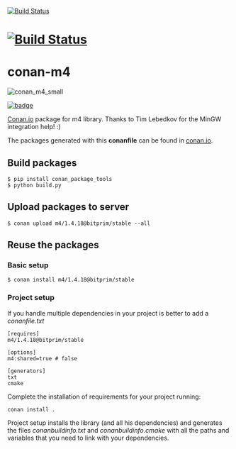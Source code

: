 [![Build Status](https://travis-ci.org/bitprim/bitprim-conan-m4.svg)](https://travis-ci.org/bitprim/bitprim-conan-m4)
# [![Build Status](https://ci.appveyor.com/api/projects/status/github/bitprim/bitprim-conan-m4)](https://ci.appveyor.com/project/bitprim/bitprim-conan-m4)

# conan-m4

![conan_m4_small](https://user-images.githubusercontent.com/3807515/27144498-6c28216a-5132-11e7-8071-22a701c95fa4.png)

[![badge](https://img.shields.io/badge/conan.io-m4%2F1.2.8-green.svg?logo=data:image/png;base64%2CiVBORw0KGgoAAAANSUhEUgAAAA4AAAAOCAMAAAAolt3jAAAA1VBMVEUAAABhlctjlstkl8tlmMtlmMxlmcxmmcxnmsxpnMxpnM1qnc1sn85voM91oM11oc1xotB2oc56pNF6pNJ2ptJ8ptJ8ptN9ptN8p9N5qNJ9p9N9p9R8qtOBqdSAqtOAqtR%2BrNSCrNJ/rdWDrNWCsNWCsNaJs9eLs9iRvNuVvdyVv9yXwd2Zwt6axN6dxt%2Bfx%2BChyeGiyuGjyuCjyuGly%2BGlzOKmzOGozuKoz%2BKqz%2BOq0OOv1OWw1OWw1eWx1eWy1uay1%2Baz1%2Baz1%2Bez2Oe02Oe12ee22ujUGwH3AAAAAXRSTlMAQObYZgAAAAFiS0dEAIgFHUgAAAAJcEhZcwAACxMAAAsTAQCanBgAAAAHdElNRQfgBQkREyOxFIh/AAAAiklEQVQI12NgAAMbOwY4sLZ2NtQ1coVKWNvoc/Eq8XDr2wB5Ig62ekza9vaOqpK2TpoMzOxaFtwqZua2Bm4makIM7OzMAjoaCqYuxooSUqJALjs7o4yVpbowvzSUy87KqSwmxQfnsrPISyFzWeWAXCkpMaBVIC4bmCsOdgiUKwh3JojLgAQ4ZCE0AMm2D29tZwe6AAAAAElFTkSuQmCC)](http://www.conan.io/source/m4/1.2.8/lasote/stable)

[Conan.io](https://conan.io) package for m4 library. Thanks to Tim Lebedkov for the MinGW integration help! :)

The packages generated with this **conanfile** can be found in [conan.io](https://conan.io/source/m4/1.2.8/lasote/stable).

## Build packages

    $ pip install conan_package_tools
    $ python build.py
    
## Upload packages to server

    $ conan upload m4/1.4.18@bitprim/stable --all
    
## Reuse the packages

### Basic setup

    $ conan install m4/1.4.18@bitprim/stable
    
### Project setup

If you handle multiple dependencies in your project is better to add a *conanfile.txt*
    
    [requires]
    m4/1.4.18@bitprim/stable

    [options]
    m4:shared=true # false
    
    [generators]
    txt
    cmake

Complete the installation of requirements for your project running:</small></span>

    conan install . 

Project setup installs the library (and all his dependencies) and generates the files *conanbuildinfo.txt* and *conanbuildinfo.cmake* with all the paths and variables that you need to link with your dependencies.
